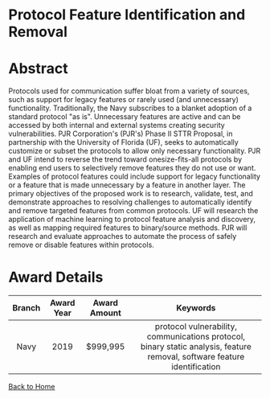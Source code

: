 
Protocol Feature Identification and Removal
===========================================

# Abstract


Protocols used for communication suffer bloat from a variety of sources, such as support for legacy features or rarely used (and unnecessary) functionality. Traditionally, the Navy subscribes to a blanket adoption of a standard protocol "as is". Unnecessary features are active and can be accessed by both internal and external systems creating security vulnerabilities. PJR Corporation's (PJR's) Phase II STTR Proposal, in partnership with the University of Florida (UF), seeks to automatically customize or subset the protocols to allow only necessary functionality. PJR and UF intend to reverse the trend toward onesize-fits-all protocols by enabling end users to selectively remove features they do not use or want. Examples of protocol features could include support for legacy functionality or a feature that is made unnecessary by a feature in another layer. The primary objectives of the proposed work is to research, validate, test, and demonstrate approaches to resolving challenges to automatically identify and remove targeted features from common protocols. UF will research the application of machine learning to protocol feature analysis and discovery, as well as mapping required features to binary/source methods. PJR will research and evaluate approaches to automate the process of safely remove or disable features within protocols.  

# Award Details

|Branch|Award Year|Award Amount|Keywords|
| :---: | :---: | :---: | :---: |
|Navy|2019|$999,995|protocol vulnerability, communications protocol, binary static analysis, feature removal, software feature identification|
  
  


[Back to Home](https://github.com/chrischow/dod_sbir_awards/JH/#2007)